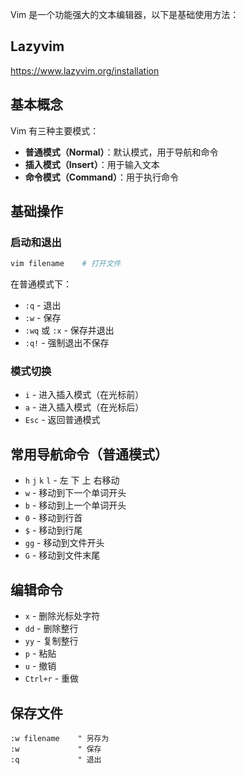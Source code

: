 Vim 是一个功能强大的文本编辑器，以下是基础使用方法：
## Lazyvim
https://www.lazyvim.org/installation
## 基本概念
Vim 有三种主要模式：
- **普通模式（Normal）**：默认模式，用于导航和命令
- **插入模式（Insert）**：用于输入文本
- **命令模式（Command）**：用于执行命令
## 基础操作
### 启动和退出
```bash
vim filename    # 打开文件
```
在普通模式下：
- `:q` - 退出
- `:w` - 保存
- `:wq` 或 `:x` - 保存并退出
- `:q!` - 强制退出不保存
### 模式切换
- `i` - 进入插入模式（在光标前）
- `a` - 进入插入模式（在光标后）
- `Esc` - 返回普通模式
## 常用导航命令（普通模式）
- `h` `j` `k` `l` - 左 下 上 右移动
- `w` - 移动到下一个单词开头
- `b` - 移动到上一个单词开头
- `0` - 移动到行首
- `$` - 移动到行尾
- `gg` - 移动到文件开头
- `G` - 移动到文件末尾
## 编辑命令
- `x` - 删除光标处字符
- `dd` - 删除整行
- `yy` - 复制整行
- `p` - 粘贴
- `u` - 撤销
- `Ctrl+r` - 重做
## 保存文件
```vim
:w filename    " 另存为
:w             " 保存
:q             " 退出
```